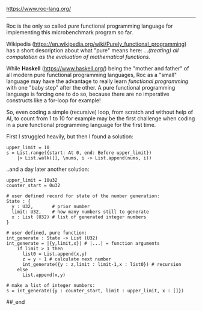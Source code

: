 https://www.roc-lang.org/

---

Roc is the only so called _pure_ functional programming language for implementing this microbenchmark program so far.

Wikipedia (https://en.wikipedia.org/wiki/Purely_functional_programming) has a short description about what "pure" means here: _...(treating) all computation as the evaluation of mathematical functions._ 

While **Haskell** (https://www.haskell.org/) being the "mother and father" of all modern pure functional programming languages, Roc as a "small" language may have the advantage to really learn _functional programming_ with one "baby step" after the other. A pure functional programming language is forcing one to do so, because there are no imperative constructs like a for-loop for example!

So, even coding a simple (recursive) loop, from scratch and without help of AI, to count from 1 to 10 for example may be the first challenge when coding in a pure functional programming language for the first time.

First I struggled heavily, but then I found a solution:

```
upper_limit = 10
s = List.range({start: At 0, end: Before upper_limit})
    |> List.walk([], \nums, i -> List.append(nums, i))
```

..and a day later another solution:

```
upper_limit = 10u32
counter_start = 0u32

# user defined record for state of the number generation:
State : {
  y : U32,       # prior number
  limit: U32,    # how many numbers still to generate
  x : List (U32) # list of generated integer numbers
}

# user defined, pure function:
int_generate : State -> List (U32)
int_generate = |{y,limit,x}| # |...| = function arguments
    if limit > 1 then
      list0 = List.append(x,y)
      z = y + 1 # calculate next number
      int_generate({y : z,limit : limit-1,x : list0}) # recursion
    else
      List.append(x,y)

# make a list of integer numbers:
s = int_generate({y : counter_start, limit : upper_limit, x : []})
```

##_end
